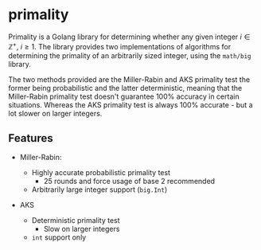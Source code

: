 # primality

Primality is a Golang library for determining whether any given integer $i\in
\mathbb{Z}^+,~i\ge1$. The library provides two implementations of algorithms for
determining the primality of an arbitrarily sized integer, using the `math/big`
library.

The two methods provided are the Miller-Rabin and AKS primality test the former
being probabilistic and the latter deterministic, meaning that the Miller-Rabin
primality test doesn't guarantee 100% accuracy in certain situations. Whereas
the AKS primality test is always 100% accurate - but a lot slower on larger
integers.

## Features

- Miller-Rabin:
  - Highly accurate probabilistic primality test
    - 25 rounds and force usage of base 2 recommended
  - Arbitrarily large integer support (`big.Int`)

- AKS
  - Deterministic primality test
    - Slow on larger integers
  - `int` support only
